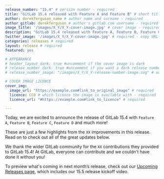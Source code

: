```yaml
---
release_number: "15.4" # version number - required
title: "GitLab 15.4 released with Feature A and Feature B" # short title (no longer than 62 characters) - required
author: derekferguson_name # author name and surname - required
author_gitlab: derekferguson # author's gitlab.com username - required
image_title: '/images/X_Y/X_Y-cover-image.jpg' # cover image - required
description: "GitLab 15.4 released with Feature A, Feature B, Feature C, Feature D and much more!" # short description - required
twitter_image: '/images/X_Y/X_Y-cover-image.jpg' # required - copy URL from image title section above
categories: releases # required
layout: release # required
featured: yes

# APPEARANCE
# header_layout_dark: true #uncomment if the cover image is dark
# release_number_dark: true #uncomment if you want a dark release number
# release_number_image: "/images/X_Y/X_Y-release-number-image.svg" # uncomment if you want a svg image to replace the release number that normally overlays the background image

# COVER IMAGE LICENCE
cover_img:
  image_url: "https://example.com#link_to_original_image" # required
  licence: CC0 # which licence the image is available with - required
  licence_url: "#https://example.com#link_to_licence" # required

---
```


<!--
This is the release blog post file. Add here the introduction only.
All remaining content goes into data/release-posts/.

**Use the merge request template "Release-Post", and please set the calendar due
date for each stage (general contributions, review).**

Read through the Release Posts Handbook for more information:
https://about.gitlab.com/handbook/marketing/blog/release-posts/#introduction
-->

Today, we are excited to announce the release of GitLab 15.4 with `Feature A`, `Feature B`, `Feature C`, `Feature D` and much more!

These are just a few highlights from the `XX` improvements in this release. Read on to check out all of the great updates below.

We thank the wider GitLab community for the `XX` contributions they provided to GitLab 15.4! At GitLab, everyone can contribute and we couldn't have done it without you!

To preview what's coming in next month’s release, check out our [Upcoming Releases page](/direction/kickoff/), which includes our 15.5 release kickoff video.
